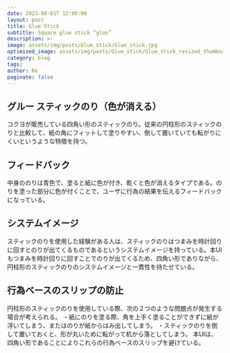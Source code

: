 ```yaml
---
date: 2023-08-01T 12:00:00
layout: post
title: Glue Stick
subtitle: Square glue stick “gloo”
description: >-
image: assets/img/posts/Glue_stick/Glue_stick.jpg
optimized_image: assets/img/posts/Glue_stick/Glue_stick_resized_thumbnail.jpg
category: blog
tags: 
author: Re
paginate: false
---
```


## グルー スティックのり（色が消える）

コクヨが販売している四角い形のスティックのり。従来の円柱形のスティックのりと比較して、紙の角にフィットして塗りやすい、倒して置いていても転がりにくいというような特徴を持つ。

## フィードバック

中身ののりは青色で、塗ると紙に色が付き、乾くと色が消えるタイプである。のりを塗った部分に色が付くことで、ユーザに行為の結果を伝えるフィードバックになっている。

## システムイメージ

スティックのりを使用した経験がある人は、スティックのりはつまみを時計回りに回すとのりが出てくるものであるというシステムイメージを持っている。本UIもつまみを時計回りに回すことでのりが出てくるため、四角い形でありながら、円柱形のスティックのりのシステムイメージと一貫性を持たせている。

## 行為ベースのスリップの防止

円柱形のスティックのりを使用している際、次の２つのような問題点が発生する場合が考えられる。
・紙にのりを塗る際、角を上手く塗ることができずに紙が浮いてしまう、またはのりが紙からはみ出してしまう。
・スティックのりを倒して置いておくと、形が丸いために転がって机から落としてしまう。
本UIは、四角い形であることによりこれらの行為ベースのスリップを避けている。